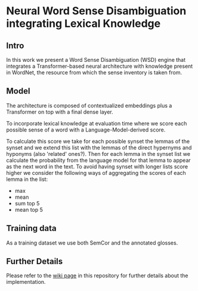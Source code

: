 # Neural Word Sense Disambiguation integrating Lexical Knowledge

## Intro

In this work we present a Word Sense Disambiguation (WSD) engine
that integrates a Transformer-based neural architecture with 
knowledge present in WordNet, the resource from which the sense 
inventory is taken from.

## Model

The architecture is composed of contextualized embeddings plus 
a Transformer on top with a final dense layer.

To incorporate lexical knowledge at evaluation time where we score 
each possible sense of a word with a Language-Model-derived score.

To calculate this score we take for each possible synset the lemmas
of the synset and we extend this list with the lemmas of the direct
hypernyms and hyponyms (also 'related' ones?). Then for each lemma 
in the synset list we calculate the probability from the language
model for that lemma to appear as the next word in the text.
To avoid having synset with longer lists score higher we consider 
the following ways of aggregating the scores of each lemma in the 
list:
- max
- mean
- sum top 5
- mean top 5

## Training data

As a training dataset we use both SemCor and the annotated glosses.

## Further Details

Please refer to the [wiki page](https://github.com/spallas/wsd/wiki) in this 
repository for further details about the implementation.
